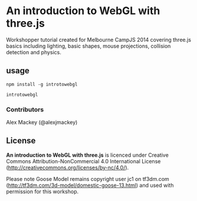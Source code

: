 # An introduction to WebGL with three.js

Workshopper tutorial created for Melbourne CampJS 2014 covering three.js basics including lighting, basic shapes, mouse projections, collision detection and physics.

## usage
```
npm install -g introtowebgl

introtowebgl
```
### Contributors

Alex Mackey (@alexjmackey)

## License

**An introduction to WebGL with three.js** is licenced under Creative Commons Attribution-NonCommercial 4.0 International License (http://creativecommons.org/licenses/by-nc/4.0/). 

Please note Goose Model remains copyright user jc1 on tf3dm.com (http://tf3dm.com/3d-model/domestic-goose-13.html) and used with permission for this workshop.
